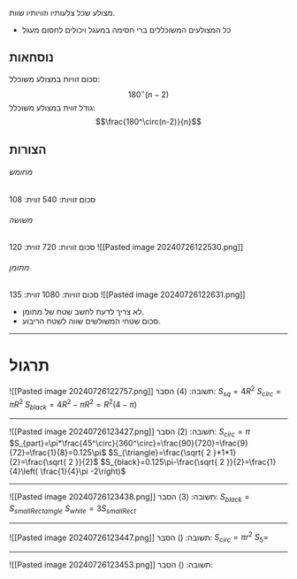 מצולע שכל צלעותיו וזוויותיו שוות.
* כל המצולעים המשוכללים ברי חסימה במעגל ויכולים לחסום מעגל

## נוסחאות
סכום זוויות במצולע משוכלל:
$$180^\circ(n-2)$$
גודל זווית במצולע משוכלל:
$$\frac{180^\circ(n-2)}{n}$$
## הצורות
###### מחומש
סכום זוויות: 540
זווית: 108
###### משושה
סכום זוויות: 720
זווית: 120
![[Pasted image 20240726122530.png]]
###### מתומן
סכום זוויות: 1080
זווית: 135
![[Pasted image 20240726122631.png]]
* לא צריך לדעת לחשב שטח של מתומן.
* סכום שטחי המשולשים שווה לשטח הריבוע.
***
# תרגול
![[Pasted image 20240726122757.png]]
תשובה: (4)
הסבר:
$S_{sq}=4R^2$
$S_{circ}=\pi R^2$
$S_{black}=4R^2-\pi R^2=R^2(4-\pi)$
***
![[Pasted image 20240726123427.png]]
תשובה: (2)
הסבר:
$S_{circ}=\pi$
$S_{part}=\pi*\frac{45^\circ}{360^\circ}=\frac{90}{720}=\frac{9}{72}=\frac{1}{8}=0.125\pi$
$S_{\triangle}=\frac{\sqrt{ 2 }*1*1}{2}=\frac{\sqrt{ 2 }}{2}$
$S_{black}=0.125\pi-\frac{\sqrt{ 2 }}{2}=\frac{1}{4}\left( \frac{1}{4}\pi -2\right)$
***
![[Pasted image 20240726123438.png]]
תשובה: (3)
הסבר:
$S_{black}=S_{smallRectamgle}$
$S_{white}=3S_{smallRect}$
***
![[Pasted image 20240726123447.png]]
תשובה: ()
הסבר:
$S_{circ}=\pi r^2$
$S_{5}=$
***
![[Pasted image 20240726123453.png]]
תשובה: ()
הסבר: 